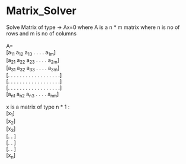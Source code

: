 # Matrix_Solver
Solve Matrix of type -> Ax=0 where A is a n * m matrix where n is no of rows and m is no of columns <br/>
<br>A= <br/>
[a<sub>11</sub> a<sub>12</sub> a<sub>13</sub> . . . . a<sub>1m</sub>] <br/>
[a<sub>21</sub> a<sub>22</sub> a<sub>23</sub> . . . . a<sub>2m</sub>] <br/>
[a<sub>31</sub> a<sub>32</sub> a<sub>33</sub> . . . . a<sub>3m</sub>] <br/>
[. . . . . . . . . . . . . . . . . .] <br/>
[. . . . . . . . . . . . . . . . . .] <br/>
[. . . . . . . . . . . . . . . . . .] <br/>
[a<sub>n1</sub> a<sub>n2</sub> a<sub>n3</sub> . . . . a<sub>nm</sub>] <br/>

 x is a matrix of type n * 1 :<br/>
 [x<sub>1</sub>]<br/>
 [x<sub>2</sub>]<br/>
 [x<sub>3</sub>]<br/>
 [. . ]<br/>
 [. . ]<br/>
 [. . ]<br/>
 [x<sub>n</sub>]<br/>
 
